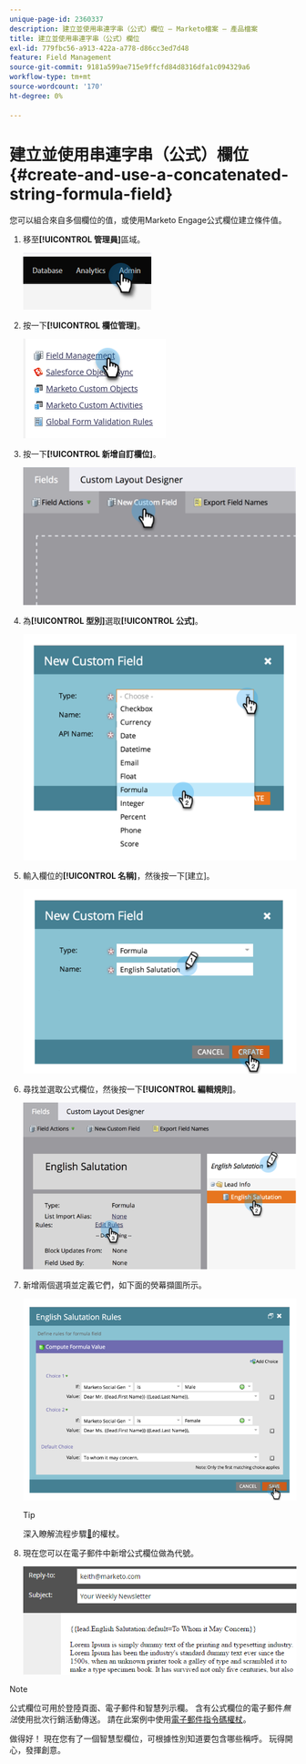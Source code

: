 ```yaml
---
unique-page-id: 2360337
description: 建立並使用串連字串（公式）欄位 — Marketo檔案 — 產品檔案
title: 建立並使用串連字串（公式）欄位
exl-id: 779fbc56-a913-422a-a778-d86cc3ed7d48
feature: Field Management
source-git-commit: 9181a599ae715e9ffcfd84d8316dfa1c094329a6
workflow-type: tm+mt
source-wordcount: '170'
ht-degree: 0%

---
```


# 建立並使用串連字串（公式）欄位 {#create-and-use-a-concatenated-string-formula-field}

您可以組合來自多個欄位的值，或使用Marketo Engage公式欄位建立條件值。

1. 移至&#x200B;**[!UICONTROL 管理員]**&#x200B;區域。

   ![](assets/create-and-use-a-concatenated-string-formula-field-1.png)

1. 按一下&#x200B;**[!UICONTROL 欄位管理]**。

   ![](assets/create-and-use-a-concatenated-string-formula-field-2.png)

1. 按一下&#x200B;**[!UICONTROL 新增自訂欄位]**。

   ![](assets/create-and-use-a-concatenated-string-formula-field-3.png)

1. 為&#x200B;**[!UICONTROL 型別]**&#x200B;選取&#x200B;**[!UICONTROL 公式]**。

   ![](assets/create-and-use-a-concatenated-string-formula-field-4.png)

1. 輸入欄位的&#x200B;**[!UICONTROL 名稱]**，然後按一下[建立]。**&#x200B;**

   ![](assets/create-and-use-a-concatenated-string-formula-field-5.png)

1. 尋找並選取公式欄位，然後按一下&#x200B;**[!UICONTROL 編輯規則]**。

   ![](assets/create-and-use-a-concatenated-string-formula-field-6.png)

1. 新增兩個選項並定義它們，如下面的熒幕擷圖所示。

   ![](assets/create-and-use-a-concatenated-string-formula-field-7.png)

   >[!TIP]
   >
   >深入瞭解流程步驟[&#128279;](/help/marketo/product-docs/core-marketo-concepts/smart-campaigns/flow-actions/use-tokens-in-flow-steps.md)的權杖。

1. 現在您可以在電子郵件中新增公式欄位做為代號。

   ![](assets/create-and-use-a-concatenated-string-formula-field-8.png)

>[!NOTE]
>
>公式欄位可用於登陸頁面、電子郵件和智慧列示欄。 含有公式欄位的電子郵件&#x200B;_無法_&#x200B;使用批次行銷活動傳送。 請在此案例中使用[電子郵件指令碼權杖](/help/marketo/product-docs/email-marketing/general/using-tokens/create-an-email-script-token.md)。

做得好！ 現在您有了一個智慧型欄位，可根據性別知道要包含哪些稱呼。 玩得開心，發揮創意。
